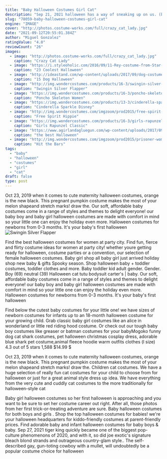 ```yaml
---
title: "Baby Halloween Costumes Girl Cat"
description: "Sep 21, 2021 halloween has a way of sneaking up on us. (boo!) whether youre a diy queen or someone who just wants to toss something in your (online) shopping cart and be done with it, weve rounded up the best toddler halloween costumes for you, from super-cute characters to slightly scary toddler costumes."
slug: "78059-baby-halloween-costumes-girl-cat"
engine: "IMAGE"
cover: "http://photos.costume-works.com/full/crazy_cat_lady.jpg"
date: "2021-09-12T20:55:01.384Z"
author: "Miguel Gonzalez"
ratingValue: "4.0"
reviewCount: "26"
images:
  - image: "http://photos.costume-works.com/full/crazy_cat_lady.jpg"
    caption: "Crazy Cat Lady"
  - image: "https://i.styleoholic.com/2016/09/11-Rey-costume-from-Star-Wars-for-geeks-and-nerds.jpg"
    caption: "23 Coolest Halloween"
  - image: "http://ideastand.com/wp-content/uploads/2017/09/dog-costumes-for-kids/13-dog-halloween-costumes-kids-adults.jpg"
    caption: "15 Dog Halloween"
  - image: "http://img.wondercostumes.com/products/16-3/swingin-silver-flapper-women-costume.jpg"
    caption: "Swingin Silver Flapper"
  - image: "https://img.wondercostumes.com/products/16-3/poncho-skeleton-costume.jpg"
    caption: "Poncho Skeleton Women"
  - image: "https://img.wondercostumes.com/products/13-3/cinderella-sparkle-disney-costume.jpg"
    caption: "Cinderella Sparkle Disney"
  - image: "http://img.wondercostumes.com/imgzoom/prod2015/free-spirit-hippie-girl-costume.jpg"
    caption: "Free Spirit Hippie"
  - image: "https://img.wondercostumes.com/products/16-3/girls-rapunzel-classic-costume.jpg"
    caption: "Girls Rapunzel Classic"
  - image: "https://www.agirlandagluegun.com/wp-content/uploads/2017/09/33f8c5854059650027ee811223b546f4.jpg"
    caption: "the best Halloween"
  - image: "http://img.wondercostumes.com/imgzoom/prod2015/prisoner-womens-dress.jpg"
    caption: "Hit the Bars"
tags:
  - "baby"
  - "halloween"
  - "costumes"
  - "girl"
  - "cat"
draft: false
type: post
---
```


Oct 23, 2019 when it comes to cute maternity halloween costumes, orange is the new black. This pregnant pumpkin costume makes the most of your melon shapeand stretch marks! draw the. Our soft, affordable baby costumes come in a range of styles and themes to delight everyone! our baby boy and baby girl halloween costumes are made with comfort in mind so your little one can enjoy the holiday even more. Halloween costumes for newborns from 0-3 months. It's your baby's first halloween
![Swingin Silver Flapper](http://img.wondercostumes.com/products/16-3/swingin-silver-flapper-women-costume.jpg "Swingin Silver Flapper")

Find the best halloween costumes for women at party city. Find fun, fierce and flirty costume ideas for women at party city! whether youre getting ready for halloween, costume parties or a convention, our selection of female halloween costumes. Baby girl shop all baby girl just arrived holiday shop new baby &amp; gifts  Spooky season. Shop halloween baby + toddler costumes, toddler clothes and more. Baby toddler kid adult gender. Gender. Boy (69) neutral (39) Halloween cat tutu bodysuit carter&#39;s | baby. Our soft, affordable baby costumes come in a range of styles and themes to delight everyone! our baby boy and baby girl halloween costumes are made with comfort in mind so your little one can enjoy the holiday even more. Halloween costumes for newborns from 0-3 months. It&#39;s your baby&#39;s first halloween
<!--inArticleAds-->

<!--galleryOne-->

Find below the cutest baby costumes for your little one! we have sizes of newborn costumes for infants up to an 18-month halloween costume for your growing child. Grab classic baby girl costumes like an alice in wonderland or little red riding hood costume. Or check out our tough baby boy costumes like greaser or batman costumes for your babyMogoko funny dog cat shark costumes, pet halloween christmas cosplay dress, adorable blue shark pet costume,animal fleece hoodie warm outfits clothes (l size) 4.3 out of 5 stars 1,588 $14.99 $
<!--inArticleAds-->

<!--galleryTwo-->

Oct 23, 2019 when it comes to cute maternity halloween costumes, orange is the new black. This pregnant pumpkin costume makes the most of your melon shapeand stretch marks! draw the. Children cat costumes. We have a huge selection of really fun cat costumes for your child to choose from for halloween or just for a great animal style dress up idea. We have everything from the very cute and cuddly cat costumes to the more traditionally for halloween-style cat
<!--galleryThree-->

Baby girl halloween costumes so her first halloween is approaching and you want to be sure to set her costume career out right. After all, those photos from her first trick-or-treating adventure are sure. Baby halloween costumes for both boys and girls . Shop the top halloween costumes for babies! we're your halloween headquarters for kiddo-friendly costumes at parent-friendly prices. Find adorable baby and infant halloween costumes for baby boys & baby. Sep 27, 2021 tiger king quickly became one of the biggest pop-culture phenomenons of 2020, and with it, so did joe exotic's signature bleach blond strands and outrageous country-glam style.. The self-described gay, gun-toting cowboy with a mullet, will undoubtedly be a popular costume choice for halloween